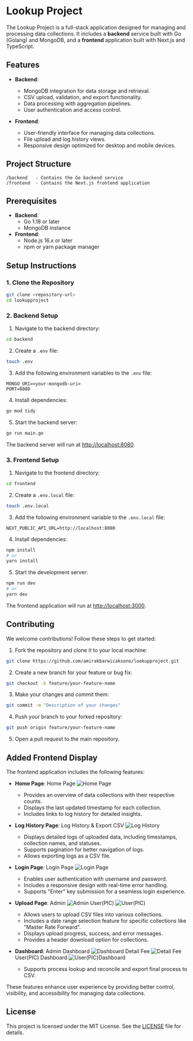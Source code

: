 # Lookup Project

The Lookup Project is a full-stack application designed for managing and processing data collections. It includes a **backend** service built with Go (Golang) and MongoDB, and a **frontend** application built with Next.js and TypeScript.

## Features

 - **Backend**:
   - MongoDB integration for data storage and retrieval.
   - CSV upload, validation, and export functionality.
   - Data processing with aggregation pipelines.
   - User authentication and access control.

 - **Frontend**:
   - User-friendly interface for managing data collections.
   - File upload and log history views.
   - Responsive design optimized for desktop and mobile devices.

## Project Structure

```
/backend   - Contains the Go backend service
/frontend  - Contains the Next.js frontend application
```

## Prerequisites

 - **Backend**:
   - Go 1.18 or later
   - MongoDB instance
 - **Frontend**:
   - Node.js 16.x or later
   - npm or yarn package manager

## Setup Instructions

### 1. Clone the Repository

 ```bash
 git clone <repository-url>
 cd lookupproject
 ```

### 2. Backend Setup

1. Navigate to the backend directory:
```bash
cd backend
```

2. Create a `.env` file:
```bash
touch .env
```

3. Add the following environment variables to the `.env` file:
```
MONGO_URI=<your-mongodb-uri>
PORT=8080
```

4. Install dependencies:
```bash
go mod tidy
```

5. Start the backend server:
```bash
go run main.go
```

The backend server will run at [http://localhost:8080](http://localhost:8080).

### 3. Frontend Setup

1. Navigate to the frontend directory:
```bash
cd frontend
```

2. Create a `.env.local` file:
```bash
touch .env.local
```

3. Add the following environment variable to the `.env.local` file:
```
NEXT_PUBLIC_API_URL=http://localhost:8080
```

4. Install dependencies:
```bash
npm install
# or
yarn install
```

5. Start the development server:
```bash
npm run dev
# or
yarn dev
```

The frontend application will run at [http://localhost:3000](http://localhost:3000).

## Contributing

We welcome contributions! Follow these steps to get started:

1. Fork the repository and clone it to your local machine:
```bash
git clone https://github.com/amirakbarwicaksono/lookupproject.git
```

2. Create a new branch for your feature or bug fix:
```bash
git checkout -b feature/your-feature-name
```

3. Make your changes and commit them:
```bash
git commit -m "Description of your changes"
```

4. Push your branch to your forked repository:
```bash
git push origin feature/your-feature-name
```

5. Open a pull request to the main repository.

## Added Frontend Display

 The frontend application includes the following features:

 - **Home Page**:
Home Page
![Home Page](frontend/public/image-4.png)
   - Provides an overview of data collections with their respective counts.
   - Displays the last updated timestamp for each collection.
   - Includes links to log history for detailed insights.

 - **Log History Page**:
Log History & Export CSV
![Log History](frontend/public/image-3.png)
   - Displays detailed logs of uploaded data, including timestamps, collection names, and statuses.
   - Supports pagination for better navigation of logs.
   - Allows exporting logs as a CSV file.

 - **Login Page**:
Login Page
![Login Page](frontend/public/image.png)
   - Enables user authentication with username and password.
   - Includes a responsive design with real-time error handling.
   - Supports "Enter" key submission for a seamless login experience.

 - **Upload Page**:
Admin
![Admin](frontend/public/image-1.png)
User(PIC)
![User(PIC)](frontend/public/image-2.png)
   - Allows users to upload CSV files into various collections.
   - Includes a date range selection feature for specific collections like "Master Rate Forward".
   - Displays upload progress, success, and error messages.
   - Provides a header download option for collections.

 - **Dashboard**:
Admin Dashboard
![Dashboard](frontend/public/image-5.png)
Detail Fee
![Detail Fee](frontend/public/image-6.png)
User(PIC) Dashboard
![User(PIC)Dashboard](frontend/public/image-7.png)
   - Supports process lookup and reconcile and export final process to CSV.


 These features enhance user experience by providing better control, visibility, and accessibility for managing data collections.

## License

 This project is licensed under the MIT License. See the [LICENSE](LICENSE) file for details.

